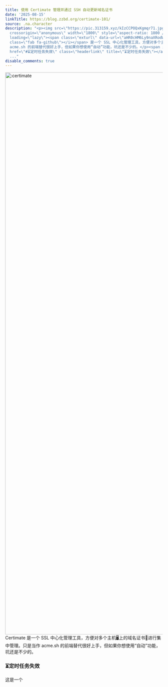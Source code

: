 ```yaml
---
title: 使用 Certimate 管理并通过 SSH 自动更新域名证书
date: '2025-08-15'
linkTitle: https://blog.zzbd.org/certimate-101/
source: .na.character
description: "<p><img src=\"https://pic.313159.xyz/kIzCCPOQxKgmqr71.jpg\" decoding=\"async\"
  crossorigin=\"anonymous\" width=\"1800\" style=\"aspect-ratio: 1800 / 766;\" alt=\":certimate\"
  loading=\"lazy\"><span class=\"exturl\" data-url=\"aHR0cHM6Ly9naXRodWIuY29tL2NlcnRpbWF0ZS1nby9jZXJ0aW1hdGUv\">Certimate<i
  class=\"fab fa-github\"></i></span> 是一个 SSL 中心化管理工具，方便对多个主机\U0001F5A5️上的域名证书\U0001F510进行集中管理。只是当作
  acme.sh 的前端替代很好上手，但如果你想使用“自动”功能，坑还是不少的。</p><span id=\"more\"></span><h3 id=\"⏳定时任务失效\"><a
  href=\"#⏳定时任务失效\" class=\"headerlink\" title=\"⏳定时任务失效\"></a>⏳定时任务失效</h3><p>这是一个<span
  ..."
disable_comments: true
---
```

<p><img src="https://pic.313159.xyz/kIzCCPOQxKgmqr71.jpg" decoding="async" crossorigin="anonymous" width="1800" style="aspect-ratio: 1800 / 766;" alt=":certimate" loading="lazy"><span class="exturl" data-url="aHR0cHM6Ly9naXRodWIuY29tL2NlcnRpbWF0ZS1nby9jZXJ0aW1hdGUv">Certimate<i class="fab fa-github"></i></span> 是一个 SSL 中心化管理工具，方便对多个主机🖥️上的域名证书🔐进行集中管理。只是当作 acme.sh 的前端替代很好上手，但如果你想使用“自动”功能，坑还是不少的。</p><span id="more"></span><h3 id="⏳定时任务失效"><a href="#⏳定时任务失效" class="headerlink" title="⏳定时任务失效"></a>⏳定时任务失效</h3><p>这是一个<span ...